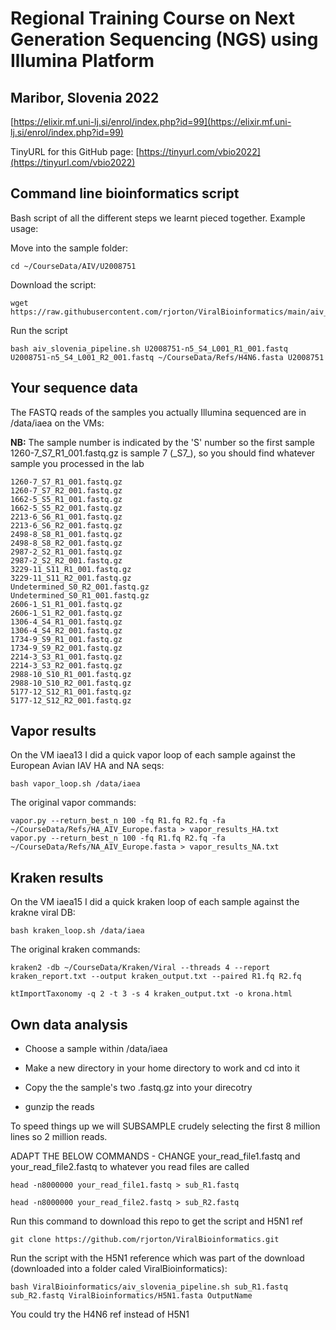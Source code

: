 # Regional Training Course on Next Generation Sequencing (NGS) using Illumina Platform
## Maribor, Slovenia 2022

[https://elixir.mf.uni-lj.si/enrol/index.php?id=99](https://elixir.mf.uni-lj.si/enrol/index.php?id=99)

TinyURL for this GitHub page: [https://tinyurl.com/vbio2022](https://tinyurl.com/vbio2022)

## Command line bioinformatics script

Bash script of all the different steps we learnt pieced together. Example usage:

Move into the sample folder:

```
cd ~/CourseData/AIV/U2008751
```

Download the script:

```
wget https://raw.githubusercontent.com/rjorton/ViralBioinformatics/main/aiv_slovenia_pipeline.sh
```

Run the script

```
bash aiv_slovenia_pipeline.sh U2008751-n5_S4_L001_R1_001.fastq U2008751-n5_S4_L001_R2_001.fastq ~/CourseData/Refs/H4N6.fasta U2008751
```

## Your sequence data

The FASTQ reads of the samples you actually Illumina sequenced are in /data/iaea on the VMs:

**NB:** The sample number is indicated by the 'S' number so the first sample 1260-7_S7_R1_001.fastq.gz is sample 7 (\_S7\_), so you should find whatever sample you processed in the lab

```
1260-7_S7_R1_001.fastq.gz        
1260-7_S7_R2_001.fastq.gz   
1662-5_S5_R1_001.fastq.gz       
1662-5_S5_R2_001.fastq.gz  
2213-6_S6_R1_001.fastq.gz        
2213-6_S6_R2_001.fastq.gz   
2498-8_S8_R1_001.fastq.gz          
2498-8_S8_R2_001.fastq.gz     
2987-2_S2_R1_001.fastq.gz     
2987-2_S2_R2_001.fastq.gz      
3229-11_S11_R1_001.fastq.gz      
3229-11_S11_R2_001.fastq.gz      
Undetermined_S0_R2_001.fastq.gz
Undetermined_S0_R1_001.fastq.gz
2606-1_S1_R1_001.fastq.gz      
2606-1_S1_R2_001.fastq.gz  
1306-4_S4_R1_001.fastq.gz 
1306-4_S4_R2_001.fastq.gz 
1734-9_S9_R1_001.fastq.gz        
1734-9_S9_R2_001.fastq.gz   
2214-3_S3_R1_001.fastq.gz      
2214-3_S3_R2_001.fastq.gz    
2988-10_S10_R1_001.fastq.gz        
2988-10_S10_R2_001.fastq.gz    
5177-12_S12_R1_001.fastq.gz    
5177-12_S12_R2_001.fastq.gz 
```

## Vapor results

On the VM iaea13 I did a quick vapor loop of each sample against the European Avian IAV HA and NA seqs:

```
bash vapor_loop.sh /data/iaea
```

The original vapor commands:

```
vapor.py --return_best_n 100 -fq R1.fq R2.fq -fa ~/CourseData/Refs/HA_AIV_Europe.fasta > vapor_results_HA.txt
vapor.py --return_best_n 100 -fq R1.fq R2.fq -fa ~/CourseData/Refs/NA_AIV_Europe.fasta > vapor_results_NA.txt
```

## Kraken results

On the VM iaea15 I did a quick kraken loop of each sample against the krakne viral DB:

```
bash kraken_loop.sh /data/iaea
```
The original kraken commands:

```
kraken2 -db ~/CourseData/Kraken/Viral --threads 4 --report kraken_report.txt --output kraken_output.txt --paired R1.fq R2.fq

ktImportTaxonomy -q 2 -t 3 -s 4 kraken_output.txt -o krona.html
```

## Own data analysis

* Choose a sample within /data/iaea

* Make a new directory in your home directory to work and cd into it

* Copy the the sample's two .fastq.gz into your direcotry

* gunzip the reads

To speed things up we will SUBSAMPLE crudely selecting the first 8 million lines so 2 million reads.

ADAPT THE BELOW COMMANDS - CHANGE your\_read\_file1.fastq and your\_read\_file2.fastq to whatever you read files are called

```
head -n8000000 your_read_file1.fastq > sub_R1.fastq
```

```
head -n8000000 your_read_file2.fastq > sub_R2.fastq
```

Run this command to download this repo to get the script and H5N1 ref

```
git clone https://github.com/rjorton/ViralBioinformatics.git
```

Run the script with the H5N1 reference which was part of the download (downloaded into a folder caled ViralBioinformatics):

```
bash ViralBioinformatics/aiv_slovenia_pipeline.sh sub_R1.fastq sub_R2.fastq ViralBioinformatics/H5N1.fasta OutputName
```

You could try the H4N6 ref instead of H5N1
